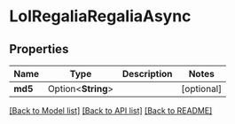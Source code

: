 # LolRegaliaRegaliaAsync

## Properties

Name | Type | Description | Notes
------------ | ------------- | ------------- | -------------
**md5** | Option<**String**> |  | [optional]

[[Back to Model list]](../README.md#documentation-for-models) [[Back to API list]](../README.md#documentation-for-api-endpoints) [[Back to README]](../README.md)


